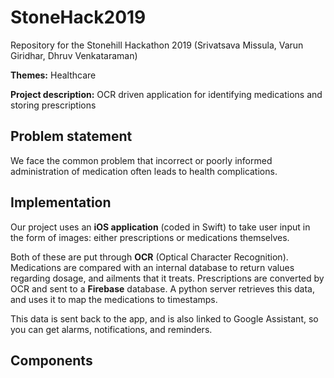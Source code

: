 # StoneHack2019
Repository for the Stonehill Hackathon 2019 (Srivatsava Missula, Varun Giridhar, Dhruv Venkataraman)

__Themes:__ Healthcare

__Project description:__ OCR driven application for identifying medications and storing prescriptions

## Problem statement
We face the common problem that incorrect or poorly informed administration of medication often leads to health complications.

## Implementation
Our project uses an __iOS application__ (coded in Swift) to take user input in the form of images: either prescriptions or medications themselves.

Both of these are put through __OCR__ (Optical Character Recognition). Medications are compared with an internal database to return values regarding dosage, and ailments that it treats.
Prescriptions are converted by OCR and sent to a __Firebase__ database. A python server retrieves this data, and uses it to map the medications to timestamps.

This data is sent back to the app, and is also linked to Google Assistant, so you can get alarms, notifications, and reminders.

## Components
